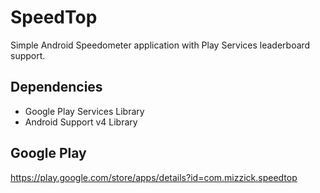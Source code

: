 # SpeedTop
Simple Android Speedometer application with Play Services leaderboard support.

## Dependencies
- Google Play Services Library
- Android Support v4 Library

## Google Play
https://play.google.com/store/apps/details?id=com.mizzick.speedtop
